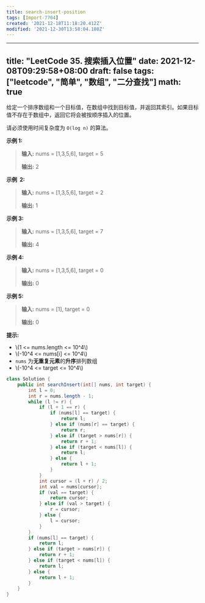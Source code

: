 ```yaml
---
title: search-insert-position
tags: [Import-7704]
created: '2021-12-18T11:18:20.412Z'
modified: '2021-12-30T13:58:04.180Z'
---
```


---
title: "LeetCode 35. 搜索插入位置"
date: 2021-12-08T09:29:58+08:00
draft: false
tags: ["leetcode", "简单", "数组", "二分查找"]
math: true
---

给定一个排序数组和一个目标值，在数组中找到目标值，并返回其索引。如果目标值不存在于数组中，返回它将会被按顺序插入的位置。

请必须使用时间复杂度为 `O(log n)` 的算法。

<!--more-->

**示例 1:**

> **输入:** nums = [1,3,5,6], target = 5
> 
> **输出:** 2

**示例  2:**

> **输入:** nums = [1,3,5,6], target = 2
> 
> **输出:** 1

**示例 3:**

> **输入:** nums = [1,3,5,6], target = 7
> 
> **输出:** 4

**示例 4:**

> **输入:** nums = [1,3,5,6], target = 0
> 
> **输出:** 0

**示例 5:**

> **输入:** nums = [1], target = 0
> 
> **输出:** 0

**提示:**

- \\(1 <= nums.length <= 10^4\\)
- \\(-10^4 <= nums[i] <= 10^4\\)
- `nums` 为**无重复元素**的**升序**排列数组
- \\(-10^4 <= target <= 10^4\\)

```java
class Solution {
    public int searchInsert(int[] nums, int target) {
        int l = 0;
        int r = nums.length - 1;
        while (l != r) {
            if (l + 1 == r) {
                if (nums[l] == target) {
                    return l;
                } else if (nums[r] == target) {
                    return r;
                } else if (target > nums[r]) {
                    return r + 1;
                } else if (target < nums[l]) {
                    return l;
                } else {
                    return l + 1;
                }
            }
            int cursor = (l + r) / 2;
            int val = nums[cursor];
            if (val == target) {
                return cursor;
            } else if (val > target) {
                r = cursor;
            } else {
                l = cursor;
            }
        }
        if (nums[l] == target) {
            return l;
        } else if (target > nums[r]) {
            return r + 1;
        } else if (target < nums[l]) {
            return l;
        } else {
            return l + 1;
        }
    }
}
```
